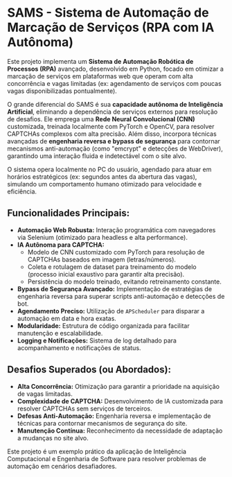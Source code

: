 # SAMS - Sistema de Automação de Marcação de Serviços (RPA com IA Autônoma)

Este projeto implementa um **Sistema de Automação Robótica de Processos (RPA)** avançado, desenvolvido em Python, focado em otimizar a marcação de serviços em plataformas web que operam com alta concorrência e vagas limitadas (ex: agendamento de serviços com poucas vagas disponibilizadas pontualmente).

O grande diferencial do SAMS é sua **capacidade autônoma de Inteligência Artificial**, eliminando a dependência de serviços externos para resolução de desafios. Ele emprega uma **Rede Neural Convolucional (CNN)** customizada, treinada localmente com PyTorch e OpenCV, para resolver CAPTCHAs complexos com alta precisão. Além disso, incorpora técnicas avançadas de **engenharia reversa e bypass de segurança** para contornar mecanismos anti-automação (como "emcrypt" e detecções de WebDriver), garantindo uma interação fluida e indetectável com o site alvo.

O sistema opera localmente no PC do usuário, agendado para atuar em horários estratégicos (ex: segundos antes da abertura das vagas), simulando um comportamento humano otimizado para velocidade e eficiência.

## Funcionalidades Principais:

* **Automação Web Robusta:** Interação programática com navegadores via Selenium (otimizado para headless e alta performance).
* **IA Autônoma para CAPTCHA:**
    * Modelo de CNN customizado com PyTorch para resolução de CAPTCHAs baseados em imagem (letras/números).
    * Coleta e rotulagem de dataset para treinamento do modelo (processo inicial exaustivo para garantir alta precisão).
    * Persistência do modelo treinado, evitando retreinamento constante.
* **Bypass de Segurança Avançado:** Implementação de estratégias de engenharia reversa para superar scripts anti-automação e detecções de bot.
* **Agendamento Preciso:** Utilização de `APScheduler` para disparar a automação em data e hora exatas.
* **Modularidade:** Estrutura de código organizada para facilitar manutenção e escalabilidade.
* **Logging e Notificações:** Sistema de log detalhado para acompanhamento e notificações de status.

## Desafios Superados (ou Abordados):

* **Alta Concorrência:** Otimização para garantir a prioridade na aquisição de vagas limitadas.
* **Complexidade de CAPTCHA:** Desenvolvimento de IA customizada para resolver CAPTCHAs sem serviços de terceiros.
* **Defesas Anti-Automação:** Engenharia reversa e implementação de técnicas para contornar mecanismos de segurança do site.
* **Manutenção Contínua:** Reconhecimento da necessidade de adaptação a mudanças no site alvo.

Este projeto é um exemplo prático da aplicação de Inteligência Computacional e Engenharia de Software para resolver problemas de automação em cenários desafiadores.
